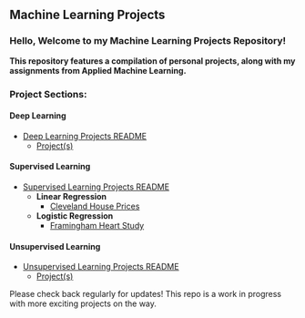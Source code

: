 ## Machine Learning Projects 
### Hello, Welcome to my Machine Learning Projects Repository! 

**This repository features a compilation of personal projects, along with my assignments from Applied Machine Learning.**

### Project Sections:
#### Deep Learning
- [Deep Learning Projects README](Deep%20Learning/readme.md)
  - [Project(s)](Deep%20Learning/)

#### Supervised Learning
- [Supervised Learning Projects README](Supervised%20Learning/readme.md)
  - **Linear Regression**      
    - [Cleveland House Prices](Supervised%20Learning/Cleveland%20House%20Prices)
  - **Logistic Regression**                                   
    - [Framingham Heart Study](Supervised%20Learning/Framingham%20Heart%20Study)            

#### Unsupervised Learning
- [Unsupervised Learning Projects README](Unsupervised%20Learning/readme.md)
  - [Project(s)](Unsupervised%20Learning/)

Please check back regularly for updates! 
This repo is a work in progress with more exciting projects on the way.
